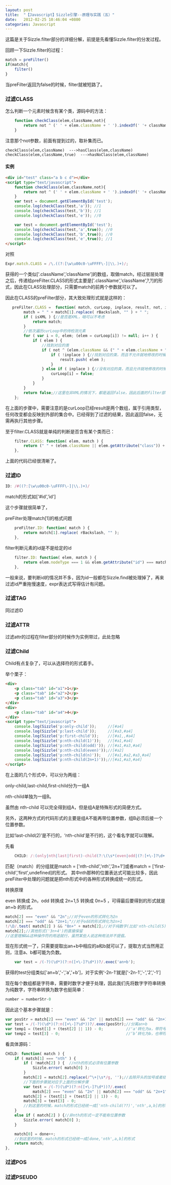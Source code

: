 ```yaml
---
layout: post
title:  "【Javascript】Sizzle引擎--原理与实践（五）"
date:   2012-02-25 10:46:04 +0800
categories: Javascript
---
```


这篇是关于Sizzle.filter部分的详细分解，前提是先看懂Sizzle.filter的分发过程。

回顾一下Sizzle.filter的过程：

```javascript
match = preFilter()
if(match){
    filter()
}
```
当preFilter返回为false的时候，filter就被短路了。

### 过滤CLASS

怎么判断一个元素时候含有某个类，源码中的方法：

```javascript
    function checkClass(elem,className,not){
        return not ^ (' ' + elem.className + ' ').indexOf(' '+ className +' ') > -1;
    }
```

注意那个not参数，前面有提到过的，取补集而已。

    checkClass(elem,className)  --->hasClass(elem,className)
    checkClass(elem,className,true)  --->hasNoClass(elem,className)

#### 实例

```html
<div id="test" class="a b c d"></div>
<script type="text/javascript">
    function checkClass(elem,className,not){
        return not ^ (' ' + elem.className + ' ').indexOf(' '+ className +' ') > -1;
    }
    var test = document.getElementById('test');
    console.log(checkClass(test,'a')); //1
    console.log(checkClass(test,'b')); //1
    console.log(checkClass(test,'e')); //0

    var test = document.getElementById('test');
    console.log(checkClass(test,'a',true)); //0
    console.log(checkClass(test,'b',true)); //0
    console.log(checkClass(test,'e',true)); //1
</script>
```

对照

```javascript
Expr.match.CLASS = /\.((?:[\w\u00c0-\uFFFF\-]|\\.)+)/;
```

获得的一个类似['.className','className']的数组，取做match，经过层层处理之后，传递给preFilter.CLASS的形式主要是['.className','className',?,?]的形式，因此在CLASS处理部分，只需要match的前两个参数就可以了。

因此在CLASS的preFilter部分，其大致处理形式就是这样的：

```javascript
   preFilter.CLASS =  function( match, curLoop, inplace, result, not, isXML ) {
        match = " " + match[1].replace( rBackslash, "" ) + " ";
        if ( isXML ) {//是否是XML，咱可以不考虑
            return match;
        }
        //依次遍历curLoop中的待检测元素
        for ( var i = 0, elem; (elem = curLoop[i]) != null; i++ ) {
            if ( elem ) {
                //找到对应的类
                if ( not ^ (elem.className && (" " + elem.className + " ").replace(/[\t\n\r]/g, " ").indexOf(match) >= 0) ) {
                    if ( !inplace ) {//找到对应的类，而且不允许就地修改的时候，将满足条件的存入result
                        result.push( elem );
                    }
                } else if ( inplace ) {//没有对应的类，而且允许就地修改的时候，将对应项的数据改为false
                    curLoop[i] = false;
                }
            }
        }
        return false;//这里在非XML的情况下，都是返回false，因此后面的filter部分始终被短路
    };
```
在上面的步骤中，需要注意的是curLoop已经result是两个数组，属于引用类型，任何改变都会反映到外部的集合中。已经得到了过滤的结果，因此返回false，无需再执行其他步骤。

至于filter.CLASS就是单纯的判断是否含有某个类而已：

```javascript
    filter.CLASS: function( elem, match ) {
        return (" " + (elem.className || elem.getAttribute("class")) + " ").indexOf( match ) > -1;
    },
```
上面的代码已经很清晰了。

### 过滤ID

```javascript
ID: /#((?:[\w\u00c0-\uFFFF\-]|\\.)+)/
```

match的形式如['#id','id']

这个步骤就很简单了，

preFilter处理match[1]的格式问题

```javascript
    preFilter.ID: function( match ) {
        return match[1].replace( rBackslash, "" );
    },
```
filter判断元素的id是不是给定的id

```javascript
    filter.ID: function( elem, match ) {
        return elem.nodeType === 1 && elem.getAttribute("id") === match;
    },
```    

一般来说，要判断id的情况并不多，因为id一般都在Sizzle.find被处理掉了，再来过滤id严重拖慢速度，expr表达式写得估计有问题。

### 过滤TAG

同过滤ID

### 过滤ATTR

过滤attr的过程在filter部分的时候作为实例带过，此处忽略

### 过滤Child

Child有点复杂了，可以从选择符的形式着手。

举个栗子：

```html
<div>
    <p class="tab" id="a1">1</p>
    <p class="tab" id="a2">2</p>
    <p class="tab" id="a3">3</p>
</div>
<div>
    <p class="tab" id="a4">4</p>
</div>
<script type="text/javascript">
    console.log(Sizzle('p:only-child'));     //[#a4]
    console.log(Sizzle('p:last-child'));     //[#a3,#a4]
    console.log(Sizzle('p:first-child'));    //[#a1,,#a4]
    console.log(Sizzle('p:nth-child(1)'));   //[#a1,#a4]
    console.log(Sizzle('p:nth-child(odd)')); //[#a1,#a3,#a4]
    console.log(Sizzle('p:nth-child(even)'));//[#a2]
    console.log(Sizzle('p:nth-child(n)'));   //[#a1,#a2,#a3,#a4]
    console.log(Sizzle('p:nth-child(2n+1)'));//[#a1,#a3,#a4]
</script>
```

在上面的几个形式中，可以分为两组：

only-child,last-child,first-child分为一组A

nth-child单独为一组B。

虽然由 nth-child 可以完全得到组A，但是组A是特殊形式的简便方式。

另外，这两种方式的代码形式的主要是组A不能再带位置参数，组B必须后接一个位置参数。

比如‘last-child(2)’是不行的，‘nth-child’是不行的，这个看名字就可以理解。

先看

```javascript
    CHILD: /:(only|nth|last|first)-child(?:\(\s*(even|odd|(?:[+\-]?\d+|(?:[+\-]?\d*)?n\s*(?:[+\-]\s*\d+)?))\s*\))?/,
```
匹配（match）的分组就是match = ['nth-child','nth','2n+1']或者match = ['first-child','first',undefined]的形式。
其中nth那种的位置表达式可能比较多，因此preFilter中处理的问题就是把nth形式中的各种形式转换成统一的形式。

转换原理

even 转换成 2n，odd 转换成 2n+1,5 转换成 0n+5 ，可得最后要得到的形式就是 an+b 的形式。

```javascript
match[2] === "even" && "2n";//对于even的形式转化为2n
match[2] === "odd" && "2n+1;"//对于odd的形式转化为2n+1
!/\D/.test( match[2] ) && "0n+" + match[2];//对于纯数字(比如'nth-child(5)')的形式转化为'nth-child(0n+5)'
match[2];//其他形式('3n+4')的直接保留
//这里理解&&这种操作符的用途就行，虽然某些人说这种用法并不提倡。
```

现在形式统一了，只需要提取出an+b中相应的a和b就可以了，提取方式当然用正则，注意a、b都可能为负数。

```javascript
    var test = /(-?)(\d*)(?:n([+\-]?\d*))?/.exec('an+b');
```

获得的test分组类似['an+b','-','a','+b']，对于实例‘-2n-1’就是['-2n-1','-','2','-1']

现在每个数组都是字符串，需要时数字才便于处理，因此我们先将数字字符串转换为纯数字，字符串转换为数字也挺简单：

```javascript
number = numberStr-0
```
因此这个基本步骤就是：

```javascript
var posStr = match[2] === "even" && "2n" || match[2] === "odd" && "2n+1" ||!/\D/.test( match[2] ) && "0n+" + match[2] || match[2];
var test = /(-?)(\d*)(?:n([+\-]?\d*))?/.exec(posStr);//分离an+b
var temp1 = (test[1] + (test[2] || 1)) - 0;          //'a'转化为a，带符号
var temp2 = test[3] - 0;                             //‘b’转化为b，也带符号
```
看具体源码：

```javascript
CHILD: function( match ) {
    if ( match[1] === "nth" ) {
        if ( !match[2] ) {  //nth的形式必须有位置参数
            Sizzle.error( match[0] );
        }
        match[2] = match[2].replace(/^\+|\s*/g, '');//去除开头的加号或者结尾的空白
        //下面的步骤就对应于上面的分解步骤
        var test = /(-?)(\d*)(?:n([+\-]?\d*))?/.exec(
            match[2] === "even" && "2n" || match[2] === "odd" && "2n+1" ||!/\D/.test( match[2] ) && "0n+" + match[2] || match[2]);
        match[2] = (test[1] + (test[2] || 1)) - 0;
        match[3] = test[3] - 0;
        //到这里的时候，match的形式已经统一成['nth-child(??)','nth',a,b]的形式
    }
    else if ( match[2] ) {//非nth的形式一定不能有位置参数
        Sizzle.error( match[0] );
    }

    match[0] = done++;
    //到这里的时候，match的形式已经统一成[done,'nth',a,b]的形式
    return match;
},
```

### 过滤POS

### 过滤PSEUDO
